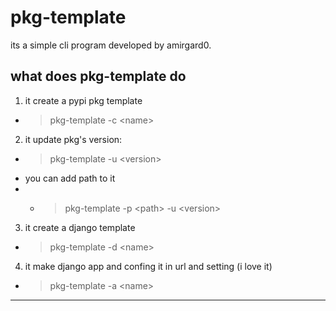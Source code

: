 # pkg-template

its a simple cli program developed by amirgard0.

## what does pkg-template do

1. it create a pypi pkg template

- > pkg-template -c \<name>

2. it update pkg's version:

- > pkg-template -u \<version>
- you can add path to it
- - > pkg-template -p \<path> -u \<version>

3. it create a django template

- > pkg-template -d \<name>

4. it make django app and confing it in url and setting (i love it)

- > pkg-template -a \<name>

---

